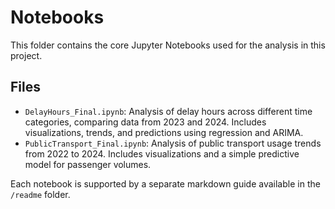 # Notebooks

This folder contains the core Jupyter Notebooks used for the analysis in this project.

## Files
- `DelayHours_Final.ipynb`: Analysis of delay hours across different time categories, comparing data from 2023 and 2024. Includes visualizations, trends, and predictions using regression and ARIMA.
- `PublicTransport_Final.ipynb`: Analysis of public transport usage trends from 2022 to 2024. Includes visualizations and a simple predictive model for passenger volumes.

Each notebook is supported by a separate markdown guide available in the `/readme` folder.
